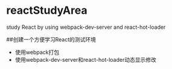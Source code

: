 # reactStudyArea
study React by using webpack-dev-server and react-hot-loader

##创建一个方便学习React的测试环境
* 使用webpack打包
* 使用webpack-dev-server和react-hot-loader动态显示修改
